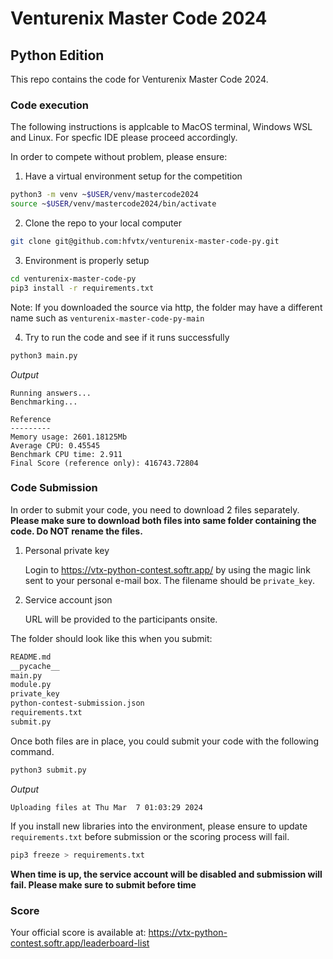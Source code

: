 # Venturenix Master Code 2024
## Python Edition

This repo contains the code for Venturenix Master Code 2024.

### Code execution
The following instructions is applcable to MacOS terminal, Windows WSL and Linux. For specfic IDE please proceed accordingly.

In order to compete without problem, please ensure:

1. Have a virtual environment setup for the competition
```bash
python3 -m venv ~$USER/venv/mastercode2024
source ~$USER/venv/mastercode2024/bin/activate
```
2. Clone the repo to your local computer
```bash
git clone git@github.com:hfvtx/venturenix-master-code-py.git
```

3. Environment is properly setup
```bash
cd venturenix-master-code-py
pip3 install -r requirements.txt
```
Note: If you downloaded the source via http, the folder may have a different name such as `venturenix-master-code-py-main`

4. Try to run the code and see if it runs successfully
```bash
python3 main.py
```
*Output*
```
Running answers...
Benchmarking...

Reference
---------
Memory usage: 2601.18125Mb
Average CPU: 0.45545
Benchmark CPU time: 2.911
Final Score (reference only): 416743.72804
```

### Code Submission
In order to submit your code, you need to download 2 files separately. __Please make sure to download both files into same folder containing the code. Do NOT rename the files.__
1. Personal private key

   Login to https://vtx-python-contest.softr.app/ by using the magic link sent to your personal e-mail box.  The filename should be `private_key`.
2. Service account json

   URL will be provided to the participants onsite.

The folder should look like this when you submit:
```bash
README.md
__pycache__
main.py
module.py
private_key
python-contest-submission.json
requirements.txt
submit.py
```

Once both files are in place, you could submit your code with the following command.
```bash
python3 submit.py
```
*Output*
```
Uploading files at Thu Mar  7 01:03:29 2024
```
If you install new libraries into the environment, please ensure to update `requirements.txt` before submission or the scoring process will fail.
```bash
pip3 freeze > requirements.txt
```
__When time is up, the service account will be disabled and submission will fail. Please make sure to submit before time__

### Score
Your official score is available at: https://vtx-python-contest.softr.app/leaderboard-list